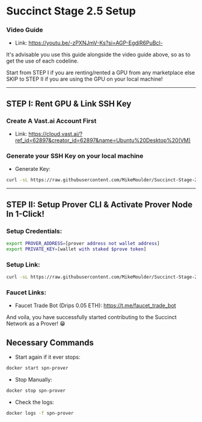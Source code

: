 # Succinct Stage 2.5 Setup

### Video Guide

- Link: https://youtu.be/-zPXNJmV-Ks?si=AGP-EgdiR6PuBcl-

It's advisable you use this guide alongside the video guide above, so as to get the use of each codeline.

Start from STEP I if you are renting/rented a GPU from any marketplace else SKIP to STEP II if you are using the GPU on your local machine!

---

## STEP I: Rent GPU & Link SSH Key

### Create A Vast.ai Account First

- Link: https://cloud.vast.ai/?ref_id=62897&creator_id=62897&name=Ubuntu%20Desktop%20(VM)

### Generate your SSH Key on your local machine

- Generate Key:

```bash
curl -sL https://raw.githubusercontent.com/MikeMoulder/Succinct-Stage-2.5-Setup/main/ssh_setup.sh | bash
```
---

## STEP II: Setup Prover CLI & Activate Prover Node In 1-Click!

### Setup Credentials:
```bash
export PROVER_ADDRESS=[prover address not wallet address]
export PRIVATE_KEY=[wallet with staked $prove token]
```

### Setup Link:
```bash
curl -sL https://raw.githubusercontent.com/MikeMoulder/Succinct-Stage-2.5-Setup/main/gpu_prover_setup.sh | bash
```

### Faucet Links:

- Faucet Trade Bot (Drips 0.05 ETH): https://t.me/faucet_trade_bot

And voila, you have successfully started contributing to the Succinct Network as a Prover! 😁

## Necessary Commands

- Start again if it ever stops:

```bash
docker start spn-prover
```

- Stop Manually:

```bash
docker stop spn-prover
```

- Check the logs:

```bash
docker logs -f spn-prover
```


